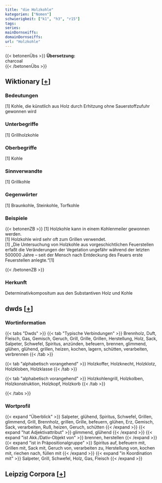 ```yaml
---
title: "die Holzkohle"
kategorien: ["Nomen"]
schwierigkeit: ["k1", "h3", "r15"]
tags:
series:
mainDornseiffs:
domainDornseiffs:
url: "Holzkohle"
---
```


{{< betonenÜbs >}}
**Übersetzung:**  
charcoal  
{{< /betonenÜbs >}}

## Wiktionary [[+](https://de.wiktionary.org/wiki/Holzkohle)]

### Bedeutungen
[1] Kohle, die künstlich aus Holz durch Erhitzung ohne Sauerstoffzufuhr gewonnen wird  

### Unterbegriffe
[1] Grillholzkohle  

### Oberbegriffe
[1] Kohle  

### Sinnverwandte
[1] Grillkohle  

### Gegenwörter
[1] Braunkohle, Steinkohle, Torfkohle  

### Beispiele
{{< betonenZB >}}
[1] Holzkohle kann in einem Kohlenmeiler gewonnen werden.  
[1] Holzkohle wird sehr oft zum Grillen verwendet.  
[1] „Die Untersuchung von Holzkohle aus vorgeschichtlichen Feuerstellen erfaßt die Veränderungen der Vegetation ungefähr während der letzten 500000 Jahre – seit der Mensch nach Entdeckung des Feuers erste Feuerstellen anlegte.“[1]  

{{< /betonenZB >}}
### Herkunft
Determinativkompositum aus den Substantiven Holz und Kohle  



## dwds [[+](https://www.dwds.de/wb/Holzkohle)]

### Wortinformation
{{< tabs "Dwds" >}}
{{< tab "Typische Verbindungen" >}}
Brennholz, Duft, Fleisch, Gas, Gemisch, Geruch, Grill, Grille, Grillen, Herstellung, Holz, Sack, Salpeter, Schwefel, Spiritus, anzünden, befeuern, brennen, glimmend, glühen, glühend, grillen, heizen, kochen, lagern, schütten, verarbeiten, verbrennen
{{< /tab >}}

{{< tab "alphabetisch vorangehend" >}}
Holzkoffer, Holzknecht, Holzklotz, Holzkloben, Holzklasse
{{< /tab >}}

{{< tab "alphabetisch vorangehend" >}}
Holzkohlengrill, Holzkolben, Holzkonstruktion, Holzkopf, Holzkorb
{{< /tab >}}

{{< /tabs >}}

### Wortprofil
{{< expand "Überblick" >}} Salpeter, glühend, Spiritus, Schwefel, Grillen, glimmend, Grill, Brennholz, grillen, Grille, befeuern, glühen, Erz, Gemisch, Sack, verarbeiten, Ruß, heizen, Geruch, schütten {{< /expand >}}
{{< expand "hat Adjektivattribut" >}} glimmend, glühend {{< /expand >}}
{{< expand "ist Akk./Dativ-Objekt von" >}} brennen, herstellen {{< /expand >}}
{{< expand "ist in Präpositionalgruppe" >}} Spiritus auf, befeuern mit, Grillen mit, Sack mit, Geruch von, verarbeiten zu, Herstellung von, kochen mit, riechen nach, füllen mit {{< /expand >}}
{{< expand "in Koordination mit" >}} Salpeter, Grill, Schwefel, Holz, Gas, Fleisch {{< /expand >}}

## Leipzig Corpora [[+](https://corpora.uni-leipzig.de/en/res?word=Holzkohle&corpusId=deu_newscrawl-public_2018)]

